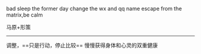 bad sleep the former day
change the wx and qq name
escape from the matrix,be calm

马原+形策
*********
调整，==只是行动，停止比较==
慢慢获得身体和心灵的双重健康
